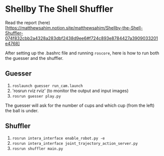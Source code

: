 # Shellby The Shell Shuffler

Read the report (here)[https://matthewsahim.notion.site/matthewsahim/Shellby-the-Shell-Shuffler-074f832cbb2a4328a283dbf2438d9ee6#f724c893e8784427a3909033201e4768]

After setting up the .bashrc file and running `roscore`, here is how to run both the guesser and the shuffler. 

## Guesser 
1. `roslaunch guesser run_cam.launch`
2. 'rosrun rviz rviz' (to monitor the output and input images) 
3. `rosrun guesser play.py`

The guesser will ask for the number of cups and which cup (from the left) the ball is under. 

## Shuffler 
1. `rosrun intera_interface enable_robot.py -e`
2. `rosrun intera_interface joint_trajectory_action_server.py` 
3. `rosrun shuffler main.py` 
